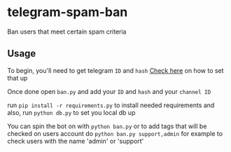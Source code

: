 # telegram-spam-ban
Ban users that meet certain spam criteria 

## Usage
To begin, you'll need to get telegram `ID` and `hash`
[Check here](https://docs.telethon.dev/en/stable/basic/signing-in.html) on how to set that up

Once done open `ban.py` and add your `ID` and `hash` and your `channel ID` 

run `pip install -r requirements.py` to install needed requirements and also, run `python db.py` to set you local db up

You can spin the bot on with `python ban.py` or to add tags that will be checked on users account do `python ban.py support,admin` for example to check users with the name 'admin' or 'support' 
